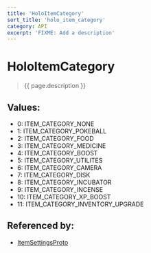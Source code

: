 ```yaml
---
title: 'HoloItemCategory'
sort_title: 'holo_item_category'
category: API
excerpt: 'FIXME: Add a description'
---
```


[comment]: <> (THIS PART IS GENERATED - AKA DON'T EDIT THIS PART MANUALLY)

# HoloItemCategory

> {{ page.description }}

## Values:

- 0: ITEM_CATEGORY_NONE
- 1: ITEM_CATEGORY_POKEBALL
- 2: ITEM_CATEGORY_FOOD
- 3: ITEM_CATEGORY_MEDICINE
- 4: ITEM_CATEGORY_BOOST
- 5: ITEM_CATEGORY_UTILITES
- 6: ITEM_CATEGORY_CAMERA
- 7: ITEM_CATEGORY_DISK
- 8: ITEM_CATEGORY_INCUBATOR
- 9: ITEM_CATEGORY_INCENSE
- 10: ITEM_CATEGORY_XP_BOOST
- 11: ITEM_CATEGORY_INVENTORY_UPGRADE

## Referenced by:

- [ItemSettingsProto](../../messages/ItemSettingsProto/)

[comment]: <> (YOU CAN EDIT AFTER THIS)
